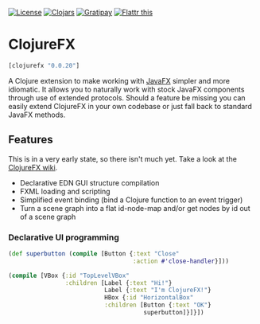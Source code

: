 [![License](//img.shields.io/badge/license-LGPL-blue.svg?style=flat)](https://www.gnu.org/licenses/lgpl-3.0.en.html#content)
[![Clojars](//img.shields.io/badge/clojars-0.0.20-blue.svg?style=flat)](https://clojars.org/clojurefx/versions/0.0.20)
[![Gratipay](//img.shields.io/gratipay/zilti.svg?style=flat)](//gratipay.com/zilti)
[![Flattr this](//api.flattr.com/button/flattr-badge-large.png)](https://flattr.com/submit/auto?user_id=zilti&url=https%3A%2F%2Fbitbucket.org%2Fzilti%2Fclojurefx)

# ClojureFX

```clojure
[clojurefx "0.0.20"]
```

A Clojure extension to make working with [JavaFX](http://download.java.net/jdk8/jfxdocs/index.html) simpler and more idiomatic. It allows you to naturally work with stock JavaFX components through use of extended protocols. Should a feature be missing you can easily extend ClojureFX in your own codebase or just fall back to standard JavaFX methods.

## Features

This is in a very early state, so there isn't much yet. Take a look at the [ClojureFX wiki](https://bitbucket.org/zilti/clojurefx/wiki/Home).

* Declarative EDN GUI structure compilation
* FXML loading and scripting
* Simplified event binding (bind a Clojure function to an event trigger)
* Turn a scene graph into a flat id-node-map and/or get nodes by id out of a scene graph

### Declarative UI programming

```clojure
(def superbutton (compile [Button {:text "Close"
                                   :action #'close-handler}]))

(compile [VBox {:id "TopLevelVBox"
                :children [Label {:text "Hi!"}
                           Label {:text "I'm ClojureFX!"}
                           HBox {:id "HorizontalBox"
                           :children [Button {:text "OK"}
						              superbutton]}]}])
```
